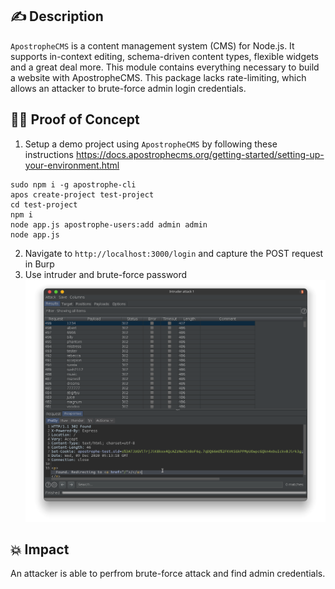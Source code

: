 ## :writing_hand: Description

`ApostropheCMS` is a content management system (CMS) for Node.js. It supports in-context editing, schema-driven content types, flexible widgets and a great deal more. This module contains everything necessary to build a website with ApostropheCMS. This package lacks rate-limiting, which allows an attacker to brute-force admin login credentials.

## :male_detective: Proof of Concept

1. Setup a demo project using `ApostropheCMS` by following these instructions https://docs.apostrophecms.org/getting-started/setting-up-your-environment.html
```
sudo npm i -g apostrophe-cli
apos create-project test-project
cd test-project
npm i
node app.js apostrophe-users:add admin admin
node app.js 
```
2. Navigate to `http://localhost:3000/login` and capture the POST request in Burp
3. Use intruder and brute-force password
![poc](https://raw.githubusercontent.com/arjunshibu/files/main/apostrophe-poc.png)

## :boom: Impact

An attacker is able to perfrom brute-force attack and find admin credentials.
